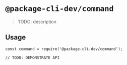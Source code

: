 # `@package-cli-dev/command`

> TODO: description

## Usage

```
const command = require('@package-cli-dev/command');

// TODO: DEMONSTRATE API
```
